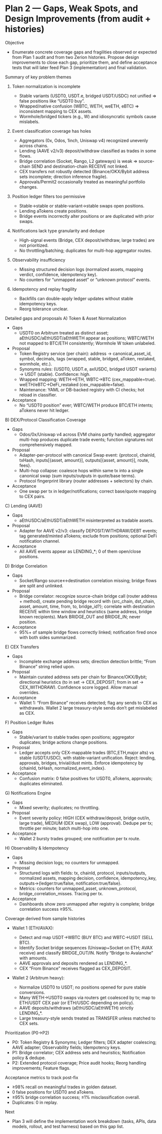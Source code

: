 # Plan 2 — Gaps, Weak Spots, and Design Improvements (from audit + histories)

Objective
- Enumerate concrete coverage gaps and fragilities observed or expected from Plan 1 audit and from two Zerion histories. Propose design improvements to close each gap, prioritize them, and define acceptance tests that will later feed Plan 3 (implementation) and final validation.

Summary of key problem themes
1) Token normalization is incomplete
   - Stable variants (USDT0, USDT.e, bridged USDT/USDC) not unified ⇒ false positions like “USDT0 buy”.
   - Wrapped/native confusion (WBTC, WETH, weETH, eBTC) ⇒ inconsistent mapping to CEX assets.
   - Wormhole/bridged tickers (e.g., W) and idiosyncratic symbols cause mislabels.

2) Event classification coverage has holes
   - Aggregators (0x, Odos, 1inch, Uniswap v4) recognized unevenly across chains.
   - Lending (AAVE v2/v3) deposit/withdraw classified as trades in some flows.
   - Bridge correlation (Socket, Rango, L2 gateways) is weak ⇒ source-chain SEND and destination-chain RECEIVE not linked.
   - CEX transfers not robustly detected (Binance/OKX/Bybit address sets incomplete; direction inference fragile).
   - Approvals/Permit2 occasionally treated as meaningful portfolio changes.

3) Position ledger filters too permissive
   - Stable→stable or stable-variant→stable swaps open positions.
   - Lending aTokens create positions.
   - Bridge events incorrectly alter positions or are duplicated with prior swaps.

4) Notifications lack type granularity and dedupe
   - High-signal events (Bridge, CEX deposit/withdraw, large trades) are not prioritized.
   - No throttling/batching; duplicates for multi-hop aggregator routes.

5) Observability insufficiency
   - Missing structured decision logs (normalized assets, mapping verdict, confidence, idempotency key).
   - No counters for “unmapped asset” or “unknown protocol” events.

6) Idempotency and replay fragility
   - Backfills can double-apply ledger updates without stable idempotency keys.
   - Reorg tolerance unclear.


Detailed gaps and proposals
A) Token & Asset Normalization
- Gaps
  - USDT0 on Arbitrum treated as distinct asset; aEthUSDC/aEthUSDT/aEthWETH appear as positions; WBTC/WETH not mapped to BTC/ETH consistently; Wormhole W token unlabeled.
- Proposal
  - Token Registry service (per chain): address → canonical_asset_id, symbol, decimals, tags (wrapped, stable, bridged, aToken, restaked, wormhole, etc.).
  - Synonyms rules: {USDT0, USDT.e, axlUSDC, bridged USDT variants} → USDT (stable). Confidence: high.
  - Wrapped mapping: WETH→ETH, WBTC→BTC (cex_mappable=true). weETH/eBTC→DeFi_restaked (cex_mappable=false).
  - Maintenance: YAML or DB-backed registry with CI checks; hot reload in classifier.
- Acceptance
  - No “USDT0 position” ever; WBTC/WETH produce BTC/ETH intents; aTokens never hit ledger.

B) DEX/Protocol Classification Coverage
- Gaps
  - Odos/0x/Uniswap v4 across EVM chains partly handled; aggregator multi-hop produces duplicate trade events; function signatures not comprehensively mapped.
- Proposal
  - Adapter-per-protocol with canonical Swap event: {protocol, chainId, txHash, inputs[{asset, amount}], outputs[{asset, amount}], route, fees}.
  - Multi-hop collapse: coalesce hops within same tx into a single canonical swap (sum inputs/outputs in quote/base terms).
  - Protocol fingerprint library (router addresses + selectors) by chain.
- Acceptance
  - One swap per tx in ledger/notifications; correct base/quote mapping to CEX pairs.

C) Lending (AAVE)
- Gaps
  - aEthUSDC/aEthUSDT/aEthWETH misinterpreted as tradable assets.
- Proposal
  - Adapter for AAVE v2/v3: classify DEPOSIT/WITHDRAW/DEBT events; tag generated/minted aTokens; exclude from positions; optional DeFi notification channel.
- Acceptance
  - All AAVE events appear as LENDING_*; 0 of them open/close positions.

D) Bridge Correlation
- Gaps
  - Socket/Rango source↔destination correlation missing; bridge flows are split and unlinked.
- Proposal
  - Bridge correlator: recognize source-chain bridge call (router address + method), create pending bridge record with {src_chain, dst_chain, asset, amount, time, from, to, bridge_id?}; 
    correlate with destination RECEIVE within time window and heuristics (same address, bridge known recipients). Mark BRIDGE_OUT and BRIDGE_IN; never position.
- Acceptance
  - 95%+ of sample bridge flows correctly linked; notification fired once with both sides summarized.

E) CEX Transfers
- Gaps
  - Incomplete exchange address sets; direction detection brittle; “From Binance” string relied upon.
- Proposal
  - Maintain curated address sets per chain for Binance/OKX/Bybit; directional heuristics (to in set → CEX_DEPOSIT; from in set → CEX_WITHDRAW). Confidence score logged. Allow manual overrides.
- Acceptance
  - Wallet 1: “From Binance” receives detected; flag any sends to CEX as withdrawals. Wallet 2 large treasury-style sends don’t get mislabeled as CEX.

F) Position Ledger Rules
- Gaps
  - Stable/variant to stable trades open positions; aggregator duplicates; bridge actions change positions.
- Proposal
  - Ledger accepts only CEX-mappable trades (BTC,ETH,major alts) vs stable (USDT/USDC), with stable-variant unification. Reject: lending, approvals, bridges, trivial/dust mints. Enforce idempotency by {chainId, txHash, normalized_event_index}.
- Acceptance
  - Confusion matrix: 0 false positives for USDT0, aTokens, approvals; duplicates eliminated.

G) Notifications Engine
- Gaps
  - Mixed severity; duplicates; no throttling.
- Proposal
  - Event severity policy: HIGH (CEX withdraw/deposit, bridge out/in, large trade), MEDIUM (DEX swap), LOW (approval). Dedupe per tx; throttle per minute; batch multi-hop into one.
- Acceptance
  - Wallet 2 bursty trades grouped; one notification per tx route.

H) Observability & Idempotency
- Gaps
  - Missing decision logs; no counters for unmapped.
- Proposal
  - Structured logs with fields: tx, chainId, protocol, inputs/outputs, normalized assets, mapping decision, confidence, idempotency_key, outputs→{ledger:true/false, notification:true/false}.
  - Metrics: counters for unmapped_asset, unknown_protocol, bridge_correlation_misses. Tracing per tx.
- Acceptance
  - Dashboards show zero unmapped after registry is complete; bridge correlation success ≥95%.


Coverage derived from sample histories
- Wallet 1 (ETH/AVAX):
  - Detect and map USDT→WBTC (BUY BTC) and WBTC→USDT (SELL BTC).
  - Identify Socket bridge sequences (Uniswap+Socket on ETH; AVAX receive) and classify BRIDGE_OUT/IN. Notify “Bridge to Avalanche” with amounts.
  - AAVE approvals and deposits rendered as LENDING_*.
  - CEX “From Binance” receives flagged as CEX_DEPOSIT.

- Wallet 2 (Arbitrum heavy):
  - Normalize USDT0 to USDT; no positions opened for pure stable conversions.
  - Many WETH→USDT0 swaps via routers get coalesced by tx; map to ETH/USDT CEX pair (or ETH/USDC depending on policy).
  - AAVE deposits/withdraws (aEthUSDC/aEthWETH) strictly LENDING_*.
  - Large treasury-style sends treated as TRANSFER unless matched to CEX sets.


Prioritization (P0→P2)
- P0: Token Registry & Synonyms; Ledger filters; DEX adapter coalescing; AAVE adapter; Observability fields; Idempotency keys.
- P1: Bridge correlator; CEX address sets and heuristics; Notification policy & dedupe.
- P2: Extended protocol coverage; Price audit hooks; Reorg handling improvements; Feature flags.

Acceptance metrics to track post-fix
- ≥98% recall on meaningful trades in golden dataset.
- 0 false positions for USDT0 and aTokens.
- ≥95% bridge correlation success; ≤1% misclassification overall.
- Duplicates: 0 in replay.

Next
- Plan 3 will define the implementation work breakdown (tasks, APIs, data models, rollout, and test harness) based on this gap list.
